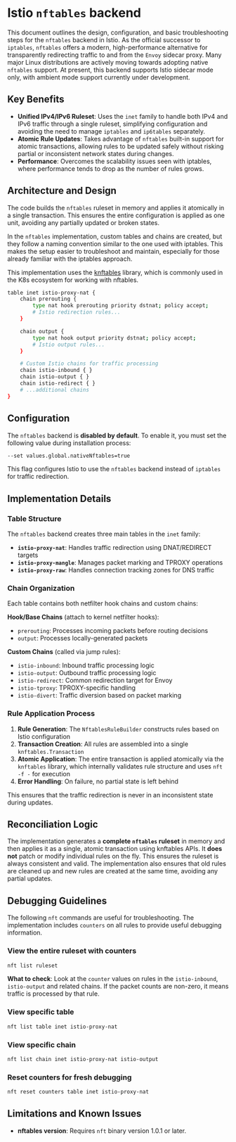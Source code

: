 # Istio `nftables` backend

This document outlines the design, configuration, and basic troubleshooting steps for the `nftables` backend in Istio.
As the official successor to `iptables`, `nftables` offers a modern, high-performance alternative for transparently redirecting
traffic to and from the `Envoy` sidecar proxy. Many major Linux distributions are actively moving towards adopting native
`nftables` support. At present, this backend supports Istio sidecar mode only, with ambient mode support currently under development.

## Key Benefits

- **Unified IPv4/IPv6 Ruleset**: Uses the `inet` family to handle both IPv4 and IPv6 traffic through a single ruleset, simplifying
    configuration and avoiding the need to manage `iptables` and `ip6tables` separately.
- **Atomic Rule Updates**: Takes advantage of `nftables` built-in support for atomic transactions, allowing rules to be updated safely
    without risking partial or inconsistent network states during changes.
- **Performance**: Overcomes the scalability issues seen with iptables, where performance tends to drop as the number of rules grows.

## Architecture and Design

The code builds the `nftables` ruleset in memory and applies it atomically in a single transaction. This ensures the entire configuration
is applied as one unit, avoiding any partially updated or broken states.

In the `nftables` implementation, custom tables and chains are created, but they follow a naming convention similar to the one used
with iptables. This makes the setup easier to troubleshoot and maintain, especially for those already familiar with the iptables approach.

This implementation uses the [knftables](https://github.com/kubernetes-sigs/knftables) library, which is commonly used in the K8s ecosystem
for working with nftables.

```sh
table inet istio-proxy-nat {
    chain prerouting {
        type nat hook prerouting priority dstnat; policy accept;
        # Istio redirection rules...
    }

    chain output {
        type nat hook output priority dstnat; policy accept;
        # Istio output rules...
    }

    # Custom Istio chains for traffic processing
    chain istio-inbound { }
    chain istio-output { }
    chain istio-redirect { }
    # ...additional chains
}
```

## Configuration

The `nftables` backend is **disabled by default**. To enable it, you must set the following value during installation process:

```sh
--set values.global.nativeNftables=true
```

This flag configures Istio to use the `nftables` backend instead of `iptables` for traffic redirection.

## Implementation Details

### Table Structure

The `nftables` backend creates three main tables in the `inet` family:

- **`istio-proxy-nat`**: Handles traffic redirection using DNAT/REDIRECT targets
- **`istio-proxy-mangle`**: Manages packet marking and TPROXY operations
- **`istio-proxy-raw`**: Handles connection tracking zones for DNS traffic

### Chain Organization

Each table contains both netfilter hook chains and custom chains:

**Hook/Base Chains** (attach to kernel netfilter hooks):
- `prerouting`: Processes incoming packets before routing decisions
- `output`: Processes locally-generated packets

**Custom Chains** (called via jump rules):
- `istio-inbound`: Inbound traffic processing logic
- `istio-output`: Outbound traffic processing logic
- `istio-redirect`: Common redirection target for Envoy
- `istio-tproxy`: TPROXY-specific handling
- `istio-divert`: Traffic diversion based on packet marking

### Rule Application Process

1. **Rule Generation**: The `NftablesRuleBuilder` constructs rules based on Istio configuration
1. **Transaction Creation**: All rules are assembled into a single `knftables.Transaction`
1. **Atomic Application**: The entire transaction is applied atomically via the `knftables` library, which internally validates rule structure and uses `nft -f -` for execution
1. **Error Handling**: On failure, no partial state is left behind

This ensures that the traffic redirection is never in an inconsistent state during updates.

## Reconciliation Logic

The implementation generates a **complete `nftables` ruleset** in memory and then applies it as a single, atomic transaction using knftables APIs.
It **does not** patch or modify individual rules on the fly. This ensures the ruleset is always consistent and valid.
The implementation also ensures that old rules are cleaned up and new rules are created at the same time, avoiding any partial updates.

## Debugging Guidelines

The following `nft` commands are useful for troubleshooting. The implementation includes `counters` on all rules to provide useful debugging information.

### View the entire ruleset with counters

```bash
nft list ruleset
```

**What to check**: Look at the `counter` values on rules in the `istio-inbound`, `istio-output` and related chains.
If the packet counts are non-zero, it means traffic is processed by that rule.

### View specific table

```bash
nft list table inet istio-proxy-nat
```

### View specific chain

```bash
nft list chain inet istio-proxy-nat istio-output
```

### Reset counters for fresh debugging

```bash
nft reset counters table inet istio-proxy-nat
```

## Limitations and Known Issues

- **nftables version**: Requires `nft` binary version 1.0.1 or later.
